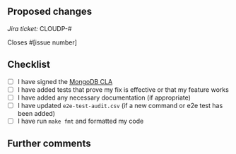 <!--
Thanks for contributing to MongoDB CLI!

Before you submit your pull request, please review our contribution guidelines:
https://github.com/mongodb/mongocli/blob/master/CONTRIBUTING.md

Please fill out the information below to help speed up the review process
and getting you pull request merged!
-->

## Proposed changes

<!-- 
Describe the big picture of your changes here and communicate why we should accept this pull request.
If it fixes a bug or resolves a feature request, be sure to link to that issue. 
-->

_Jira ticket:_ CLOUDP-#

<!--
What MongoDB CLI issue does this PR address? (for example, #1234), remove this section if none.
-->

Closes #[issue number]

## Checklist

<!--
Check the boxes that apply. If you're unsure about any of them, don't hesitate to ask!
We're here to help! This is simply a reminder of what we are going to look for before merging your code.
-->

- [ ] I have signed the [MongoDB CLA](https://www.mongodb.com/legal/contributor-agreement)
- [ ] I have added tests that prove my fix is effective or that my feature works
- [ ] I have added any necessary documentation (if appropriate)
- [ ] I have updated `e2e-test-audit.csv` (if a new command or e2e test has been added)
- [ ] I have run `make fmt` and formatted my code

## Further comments

<!--
If this is a relatively large or complex change, kick off the discussion by explaining why you chose the solution you did and what alternatives you considered, etc.

Alternatively, if this is a very minor, and self-explanatory change, feel free to remove this section.
-->
